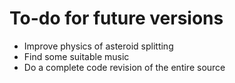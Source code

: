 # To-do for future versions #

  * Improve physics of asteroid splitting
  * Find some suitable music
  * Do a complete code revision of the entire source